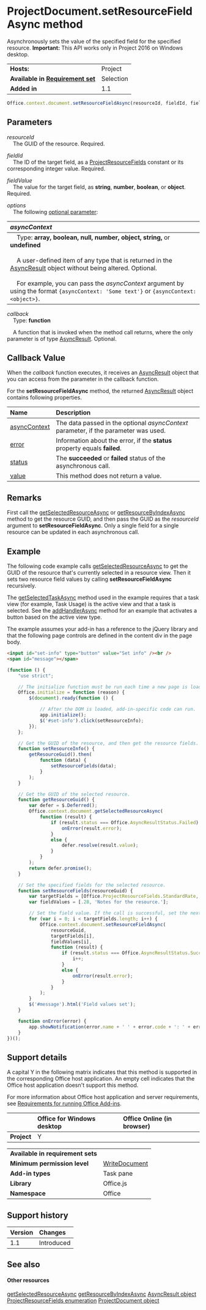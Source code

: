 

# ProjectDocument.setResourceFieldAsync method
Asynchronously sets the value of the specified field for the specified resource.
 **Important:** This API works only in Project 2016 on Windows desktop.

|||
|:-----|:-----|
|**Hosts:**|Project|
|**Available in [Requirement set](http://msdn.microsoft.com/library/6b6702f2-b0a5-46ab-a356-8dda897ca8ae%28Office.15%29.aspx)**|Selection|
|**Added in**|1.1|

```js
Office.context.document.setResourceFieldAsync(resourceId, fieldId, fieldValue[, options][, callback]);
```


## Parameters

_resourceId_<br/>
&nbsp;&nbsp;&nbsp;&nbsp;The GUID of the resource. Required.
    
_fieldId_<br/>
&nbsp;&nbsp;&nbsp;&nbsp;The ID of the target field, as a [ProjectResourceFields](../../reference/shared/projectresourcefields-enumeration.md) constant or its corresponding integer value. Required.
    
_fieldValue_<br/>
&nbsp;&nbsp;&nbsp;&nbsp;The value for the target field, as  **string**,  **number**,  **boolean**, or  **object**. Required.
    
_options_<br/>
&nbsp;&nbsp;&nbsp;&nbsp;The following [optional parameter](http://msdn.microsoft.com/library/7fe6bb42-3178-4d96-85f5-af5caea7b950%28Office.15%29.aspx#AsyncProgramming_OptionalParameters):
   
   

|_asyncContext_|
|:-----|
|<div>&nbsp;&nbsp;&nbsp;&nbsp;Type: **array, boolean, null, number, object, string,** or **undefined**<br/></br>&nbsp;&nbsp;&nbsp;&nbsp;A user-defined item of any type that is returned in the [AsyncResult](../../reference/shared/asyncresult.md) object without being altered. Optional.</br></br>&nbsp;&nbsp;&nbsp;&nbsp;For example, you can pass the _asyncContext_ argument by using the format `{asyncContext: 'Some text'}` or `{asyncContext: <object>}`.</div>|


_callback_<br/>
&nbsp;&nbsp;&nbsp;&nbsp;Type:  **function**

&nbsp;&nbsp;&nbsp;&nbsp;A function that is invoked when the method call returns, where the only parameter is of type [AsyncResult](../../reference/shared/asyncresult.md). Optional.

    

## Callback Value

When the  _callback_ function executes, it receives an [AsyncResult](../../reference/shared/asyncresult.md) object that you can access from the parameter in the callback function.

For the  **setResourceFieldAsync** method, the returned [AsyncResult](../../reference/shared/asyncresult.md) object contains following properties.


|**Name**|**Description**|
|:-----|:-----|
|[asyncContext](../../reference/shared/asyncresult.asynccontext.md)|The data passed in the optional  _asyncContext_ parameter, if the parameter was used.|
|[error](../../reference/shared/asyncresult.error.md)|Information about the error, if the  **status** property equals **failed**.|
|[status](../../reference/shared/asyncresult.status.md)|The  **succeeded** or **failed** status of the asynchronous call.|
|[value](../../reference/shared/asyncresult.value.md)|This method does not return a value.|

## Remarks

First call the [getSelectedResourceAsync](../../reference/shared/projectdocument.getselectedtaskasync.md) or [getResourceByIndexAsync](../../reference/shared/projectdocument.getresourcebyindexasync.md) method to get the resource GUID, and then pass the GUID as the _resourceId_ argument to **setResourceFieldAsync**. Only a single field for a single resource can be updated in each asynchronous call.


## Example

The following code example calls [getSelectedResourceAsync](../../reference/shared/projectdocument.getselectedtaskasync.md) to get the GUID of the resource that's currently selected in a resource view. Then it sets two resource field values by calling **setResourceFieldAsync** recursively.

The [getSelectedTaskAsync](../../reference/shared/projectdocument.getselectedtaskasync.md) method used in the example requires that a task view (for example, Task Usage) is the active view and that a task is selected. See the [addHandlerAsync](../../reference/shared/projectdocument.addhandlerasync.md) method for an example that activates a button based on the active view type.

The example assumes your add-in has a reference to the jQuery library and that the following page controls are defined in the content div in the page body.




```HTML
<input id="set-info" type="button" value="Set info" /><br />
<span id="message"></span>
```




```js
(function () {
    "use strict";

    // The initialize function must be run each time a new page is loaded.
    Office.initialize = function (reason) {
        $(document).ready(function () {

            // After the DOM is loaded, add-in-specific code can run.
            app.initialize();
            $('#set-info').click(setResourceInfo);
        });
    };

    // Get the GUID of the resource, and then get the resource fields.
    function setResourceInfo() {
        getResourceGuid().then(
            function (data) {
                setResourceFields(data);
            }
        );
    }

    // Get the GUID of the selected resource.
    function getResourceGuid() {
        var defer = $.Deferred();
        Office.context.document.getSelectedResourceAsync(
            function (result) {
                if (result.status === Office.AsyncResultStatus.Failed) {
                    onError(result.error);
                }
                else {
                    defer.resolve(result.value);
                }
            }
        );
        return defer.promise();
    }

    // Set the specified fields for the selected resource.
    function setResourceFields(resourceGuid) {
        var targetFields = [Office.ProjectResourceFields.StandardRate, Office.ProjectResourceFields.Notes];
        var fieldValues = [.28, 'Notes for the resource.'];

        // Set the field value. If the call is successful, set the next field.
        for (var i = 0; i < targetFields.length; i++) {
            Office.context.document.setResourceFieldAsync(
                resourceGuid,
                targetFields[i],
                fieldValues[i],
                function (result) {
                    if (result.status === Office.AsyncResultStatus.Succeeded) {
                        i++;
                    }
                    else {
                        onError(result.error);
                    }
                }
            );
        }
        $('#message').html('Field values set');
    }

    function onError(error) {
        app.showNotification(error.name + ' ' + error.code + ': ' + error.message);
    }
})();
```


## Support details


A capital Y in the following matrix indicates that this method is supported in the corresponding Office host application. An empty cell indicates that the Office host application doesn't support this method.

For more information about Office host application and server requirements, see [Requirements for running Office Add-ins](../../docs/overview/requirements-for-running-office-add-ins.md).


||**Office for Windows desktop**|**Office Online (in browser)**|
|:-----|:-----|:-----|
|**Project**|Y||

|||
|:-----|:-----|
|**Available in requirement sets**||
|**Minimum permission level**|[WriteDocument](http://msdn.microsoft.com/library/da2efadc-4ebf-45fe-be39-397ac1eb1dbd%28Office.15%29.aspx)|
|**Add-in types**|Task pane|
|**Library**|Office.js|
|**Namespace**|Office|

## Support history

|**Version**|**Changes**|
|:-----|:-----|
|1.1|Introduced|

## See also



#### Other resources


[getSelectedResourceAsync](../../reference/shared/projectdocument.getselectedtaskasync.md)
[getResourceByIndexAsync](../../reference/shared/projectdocument.getresourcebyindexasync.md)
[AsyncResult object](../../reference/shared/asyncresult.md)
[ProjectResourceFields enumeration](../../reference/shared/projectresourcefields-enumeration.md)
[ProjectDocument object](../../reference/shared/projectdocument.projectdocument.md)

